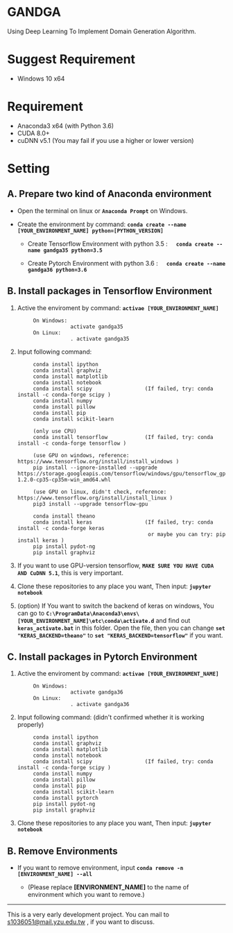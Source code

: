 # GANDGA
Using Deep Learning To Implement Domain Generation Algorithm.

# Suggest Requirement
* Windows 10 x64

# Requirement
* Anaconda3 x64 (with Python 3.6)
* CUDA 8.0+
* cuDNN v5.1 (You may fail if you use a higher or lower version)

# Setting

## A. Prepare two kind of Anaconda environment

* Open the terminal on linux or **`Anaconda Prompt`** on Windows. 

* Create the environment by command: **`conda create --name [YOUR_ENVIRONMENT_NAME] python=[PYTHON_VERSION]`**

   * Create Tensorflow Environment with python 3.5 :     **`conda create --name gandga35 python=3.5`**

   * Create Pytorch Environment with python 3.6 :     **`conda create --name gandga36 python=3.6`**


## B. Install packages in Tensorflow Environment

1. Active the enviroment by command: **`activae [YOUR_ENVIRONMENT_NAME]`**

            On Windows:
                        activate gandga35
            On Linux:
                        . activate gandga35
    
2. Input following command:

            conda install ipython
            conda install graphviz
            conda install matplotlib
            conda install notebook
            conda install scipy                 (If failed, try: conda install -c conda-forge scipy )
            conda install numpy 
            conda install pillow
            conda install pip
            conda install scikit-learn
            
            (only use CPU)
            conda install tensorflow            (If failed, try: conda install -c conda-forge tensorflow )
            
            (use GPU on windows, reference: https://www.tensorflow.org/install/install_windows )
            pip install --ignore-installed --upgrade https://storage.googleapis.com/tensorflow/windows/gpu/tensorflow_gpu-1.2.0-cp35-cp35m-win_amd64.whl
            
            (use GPU on linux, didn't check, reference: https://www.tensorflow.org/install/install_linux )
            pip3 install --upgrade tensorflow-gpu
            
            conda install theano
            conda install keras                 (If failed, try: conda install -c conda-forge keras 
                                                 or maybe you can try: pip install keras )
            pip install pydot-ng  
            pip install graphviz

3. If you want to use GPU-version tensorflow, **`MAKE SURE YOU HAVE CUDA AND CuDNN 5.1`**, this is very important.

4. Clone these repositories to any place you want, Then input: **`jupyter notebook`** 

5. (option) If You want to switch the backend of keras on windows, You can go to **`C:\ProgramData\Anaconda3\envs\[YOUR_ENVIRONMENT_NAME]\etc\conda\activate.d`** and find out **`keras_activate.bat`** in this folder. Open the file, then you can change **`set "KERAS_BACKEND=theano"`** to **`set "KERAS_BACKEND=tensorflow"`** if you want.

## C. Install packages in Pytorch Environment 

1. Active the enviroment by command: **`activae [YOUR_ENVIRONMENT_NAME]`**

            On Windows:
                        activate gandga36
            On Linux:
                        . activate gandga36
    
2. Input following command: (didn't confirmed whether it is working properly)

            conda install ipython
            conda install graphviz
            conda install matplotlib
            conda install notebook
            conda install scipy                 (If failed, try: conda install -c conda-forge scipy )
            conda install numpy 
            conda install pillow
            conda install pip
            conda install scikit-learn
            conda install pytorch
            pip install pydot-ng  
            pip install graphviz

3. Clone these repositories to any place you want, Then input: **`jupyter notebook`** 

## B. Remove Environments

* If you want to remove environment, input **`conda remove -n [ENVIRONMENT_NAME] --all`**

   * (Please replace **[ENVIRONMENT_NAME]** to the name of environment which you want to remove.)

-----

This is a very early development project.
You can mail to s1036051@mail.yzu.edu.tw , if you want to discuss.
